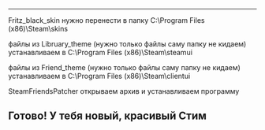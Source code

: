 ---------------------------------
Fritz_black_skin нужно перенести в папку 
C:\Program Files (x86)\Steam\skins

файлы из Libruary_theme (нужно только файлы саму папку не кидаем) устанавливаем в 
C:\Program Files (x86)\Steam\steamui

файлы из Friend_theme (нужно только файлы саму папку не кидаем) устанавливаем в
C:\Program Files (x86)\Steam\clientui

SteamFriendsPatcher открываем архив и устанавливаем программу

Готово! У тебя новый, красивый Стим
---------------------------------
